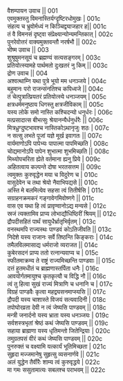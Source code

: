 वैशम्पायन उवाच ||	001    
एवमुक्तस्तु विमनास्तिर्यग्दृष्टिरधोमुखः |	001c  
संहत्य च भ्रुवोर्मध्यं न किञ्चिद्व्याजहार ह||	001c  
तं वै विमनसं दृष्ट्वा संप्रेक्ष्यान्योन्यमन्तिकात् |	002c  
पुनरेवोत्तरं वाक्यमुक्तवन्तौ नरर्षभौ ||	002c  
भीष्म उवाच ||	003    
शुश्रूषुमनसूयं च ब्रह्मण्यं सत्यसङ्गरम् |	003c  
प्रतियोत्स्यामहे पार्थमतो दुःखतरं नु किम् ||	003c  
द्रोण उवाच ||	004    
अश्वत्थाम्नि यथा पुत्रे भूयो मम धनञ्जये |	004c  
बहुमानः परो राजन्संनतिश्च कपिध्वजे ||	004c  
तं चेत्पुत्रात्प्रियतरं प्रतियोत्स्ये धनञ्जयम् |	005c  
क्षत्रधर्ममनुष्ठाय धिगस्तु क्षत्रजीविकाम् ||	005c  
यस्य लोके समो नास्ति कश्चिदन्यो धनुर्धरः |	006c  
मत्प्रसादात्स बीभत्सुः श्रेयानन्यैर्धनुर्धरैः ||	006c  
मित्रध्रुग्दुष्टभावश्च नास्तिकोऽथानृजुः शठः |	007c  
न सत्सु लभते पूजां यज्ञे मूर्ख इवागतः ||	007c  
वार्यमाणोऽपि पापेभ्यः पापात्मा पापमिच्छति |	008c  
चोद्यमानोऽपि पापेन शुभात्मा शुभमिच्छति ||	008c  
मिथ्योपचरिता ह्येते वर्तमाना ह्यनु प्रिये |	009c  
अहितत्वाय कल्पन्ते दोषा भरतसत्तम ||	009c  
त्वमुक्तः कुरुवृद्धेन मया च विदुरेण च |	010c  
वासुदेवेन च तथा श्रेयो नैवाभिपद्यसे ||	010c  
अस्ति मे बलमित्येव सहसा त्वं तितीर्षसि |	011c  
सग्राहनक्रमकरं गङ्गावेगमिवोष्णगे ||	011c  
वास एव यथा हि त्वं प्रावृण्वानोऽद्य मन्यसे |	012c  
स्रजं त्यक्तामिव प्राप्य लोभाद्यौधिष्ठिरीं श्रियम् ||	012c  
द्रौपदीसहितं पार्थं सायुधैर्भ्रातृभिर्वृतम् |	013c  
वनस्थमपि राज्यस्थः पाण्डवं कोऽतिजीवति ||	013c  
निदेशे यस्य राजानः सर्वे तिष्ठन्ति किङ्कराः |	014c  
तमैलविलमासाद्य धर्मराजो व्यराजत ||	014c  
कुबेरसदनं प्राप्य ततो रत्नान्यवाप्य च |	015c  
स्फीतमाक्रम्य ते राष्ट्रं राज्यमिच्छन्ति पाण्डवाः ||	015c  
दत्तं हुतमधीतं च ब्राह्मणास्तर्पिता धनैः |	016c  
आवयोर्गतमायुश्च कृतकृत्यौ च विद्धि नौ ||	016c  
त्वं तु हित्वा सुखं राज्यं मित्राणि च धनानि च |	017c  
विग्रहं पाण्डवैः कृत्वा महद्व्यसनमाप्स्यसि ||	017c  
द्रौपदी यस्य चाशास्ते विजयं सत्यवादिनी |	018c  
तपोघोरव्रता देवी न त्वं जेष्यसि पाण्डवम् ||	018c  
मन्त्री जनार्दनो यस्य भ्राता यस्य धनञ्जयः |	019c  
सर्वशस्त्रभृतां श्रेष्ठं कथं जेष्यसि पाण्डवम् ||	019c  
सहाया ब्राह्मणा यस्य धृतिमन्तो जितेन्द्रियाः |	020c  
तमुग्रतपसं वीरं कथं जेष्यसि पाण्डवम् ||	020c  
पुनरुक्तं च वक्ष्यामि यत्कार्यं भूतिमिच्छता |	021c  
सुहृदा मज्जमानेषु सुहृत्सु व्यसनार्णवे ||	021c  
अलं युद्धेन तैर्वीरैः शाम्य त्वं कुरुवृद्धये |	022c  
मा गमः ससुतामात्यः सबलश्च पराभवम् ||	022c  
